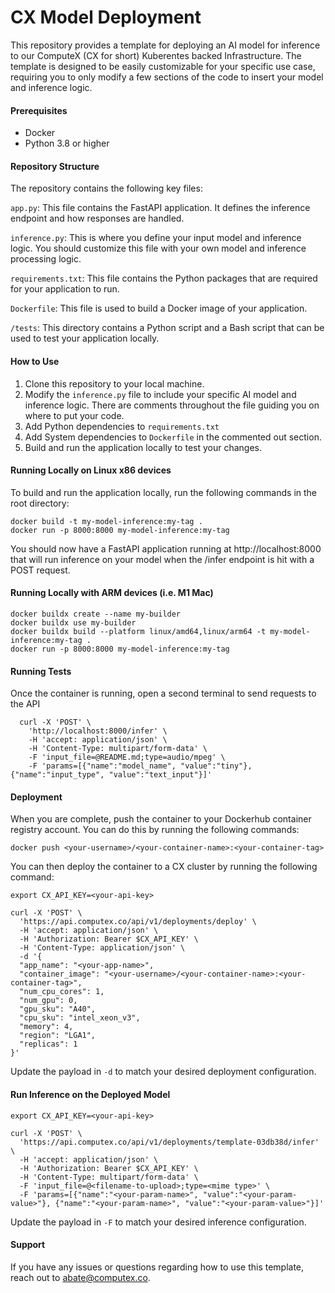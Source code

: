 # CX Model Deployment
This repository provides a template for deploying an AI model for inference to our ComputeX (CX for short) Kuberentes backed Infrastructure. The template is designed to be easily customizable for your specific use case, requiring you to only modify a few sections of the code to insert your model and inference logic.

#### Prerequisites
- Docker
- Python 3.8 or higher

#### Repository Structure
The repository contains the following key files:

`app.py`: This file contains the FastAPI application. It defines the inference endpoint and how responses are handled.

`inference.py`: This is where you define your input model and inference logic. You should customize this file with your own model and inference processing logic.

`requirements.txt`: This file contains the Python packages that are required for your application to run.

`Dockerfile`: This file is used to build a Docker image of your application.

`/tests`: This directory contains a Python script and a Bash script that can be used to test your application locally.

#### How to Use
1. Clone this repository to your local machine.
2. Modify the `inference.py` file to include your specific AI model and inference logic. There are comments throughout the file guiding you on where to put your code.
3. Add Python dependencies to `requirements.txt`
4. Add System dependencies to `Dockerfile` in the commented out section.
5. Build and run the application locally to test your changes.

#### Running Locally on Linux x86 devices
To build and run the application locally, run the following commands in the root directory:

```
docker build -t my-model-inference:my-tag .
docker run -p 8000:8000 my-model-inference:my-tag
```

You should now have a FastAPI application running at http://localhost:8000 that will run inference on your model when the /infer endpoint is hit with a POST request.

#### Running Locally with ARM devices (i.e. M1 Mac)
```
docker buildx create --name my-builder
docker buildx use my-builder
docker buildx build --platform linux/amd64,linux/arm64 -t my-model-inference:my-tag .
docker run -p 8000:8000 my-model-inference:my-tag
```

#### Running Tests
Once the container is running, open a second terminal to send requests to the API
```
  curl -X 'POST' \
    'http://localhost:8000/infer' \
    -H 'accept: application/json' \
    -H 'Content-Type: multipart/form-data' \
    -F 'input_file=@README.md;type=audio/mpeg' \
    -F 'params=[{"name":"model_name", "value":"tiny"}, {"name":"input_type", "value":"text_input"}]'
```

#### Deployment
When you are complete, push the container to your Dockerhub container registry account. You can do this by running the following commands:

```
docker push <your-username>/<your-container-name>:<your-container-tag>
```

You can then deploy the container to a CX cluster by running the following command:

```
export CX_API_KEY=<your-api-key>

curl -X 'POST' \
  'https://api.computex.co/api/v1/deployments/deploy' \
  -H 'accept: application/json' \
  -H 'Authorization: Bearer $CX_API_KEY' \
  -H 'Content-Type: application/json' \
  -d '{
  "app_name": "<your-app-name>",
  "container_image": "<your-username>/<your-container-name>:<your-container-tag>",
  "num_cpu_cores": 1,
  "num_gpu": 0,
  "gpu_sku": "A40",
  "cpu_sku": "intel_xeon_v3",
  "memory": 4,
  "region": "LGA1",
  "replicas": 1
}'
```
Update the payload in `-d` to match your desired deployment configuration.


#### Run Inference on the Deployed Model
```
export CX_API_KEY=<your-api-key>

curl -X 'POST' \
  'https://api.computex.co/api/v1/deployments/template-03db38d/infer' \
  -H 'accept: application/json' \
  -H 'Authorization: Bearer $CX_API_KEY' \
  -H 'Content-Type: multipart/form-data' \
  -F 'input_file=@<filename-to-upload>;type=<mime type>' \
  -F 'params=[{"name":"<your-param-name>", "value":"<your-param-value>"}, {"name":"<your-param-name>", "value":"<your-param-value>"}]'
```
Update the payload in `-F` to match your desired inference configuration. 

#### Support
If you have any issues or questions regarding how to use this template, reach out to abate@computex.co.
